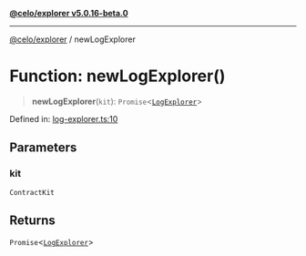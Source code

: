 [**@celo/explorer v5.0.16-beta.0**](../README.md)

***

[@celo/explorer](../README.md) / newLogExplorer

# Function: newLogExplorer()

> **newLogExplorer**(`kit`): `Promise`\<[`LogExplorer`](../classes/LogExplorer.md)\>

Defined in: [log-explorer.ts:10](https://github.com/celo-org/developer-tooling/blob/master/packages/sdk/explorer/src/log-explorer.ts#L10)

## Parameters

### kit

`ContractKit`

## Returns

`Promise`\<[`LogExplorer`](../classes/LogExplorer.md)\>
